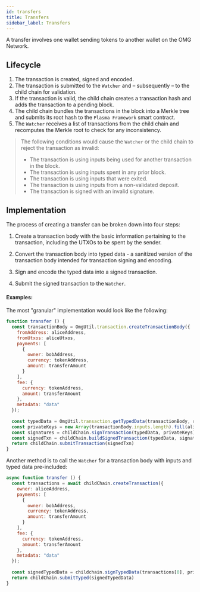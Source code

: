 ```yaml
---
id: transfers
title: Transfers
sidebar_label: Transfers
---
```


A transfer involves one wallet sending tokens to another wallet on the OMG Network.

## Lifecycle

1. The transaction is created, signed and encoded. 
2. The transaction is submitted to the `Watcher` and – subsequently – to the child chain for validation. 
3. If the transaction is valid, the child chain creates a transaction hash and adds the transaction to a pending block.
4. The child chain bundles the transactions in the block into a Merkle tree and submits its root hash to the `Plasma Framework` smart contract.
5. The `Watcher` receives a list of transactions from the child chain and recomputes the Merkle root to check for any inconsistency.


> The following conditions would cause the `Watcher` or the child chain to reject the transaction as invalid:
>
> - The transaction is using inputs being used for another transaction in the block.
> - The transaction is using inputs spent in any prior block.
> - The transaction is using inputs that were exited.
> - The transaction is using inputs from a non-validated deposit.
> - The transaction is signed with an invalid signature.

## Implementation

The process of creating a transfer can be broken down into four steps:

1. Create a transaction body with the basic information pertaining to the transaction, including the UTXOs to be spent by the sender.

2. Convert the transaction body into typed data - a sanitized version of the transaction body intended for transaction signing and encoding.

3. Sign and encode the typed data into a signed transaction.

4. Submit the signed transaction to the `Watcher`.

#### Examples:

The most "granular" implementation would look like the following:

```js
function transfer () {
  const transactionBody = OmgUtil.transaction.createTransactionBody({
    fromAddress: aliceAddress,
    fromUtxos: aliceUtxos,
    payments: [
      {
        owner: bobAddress,
        currency: tokenAddress,
        amount: transferAmount
      }
    ],
    fee: {
      currency: tokenAddress,
      amount: transferAmount
    },
    metadata: "data"
  });
  
  const typedData = OmgUtil.transaction.getTypedData(transactionBody, rootChainPlasmaContractAddress)
  const privateKeys = new Array(transactionBody.inputs.length).fill(alicePrivateKey)
  const signatures = childChain.signTransaction(typedData, privateKeys)
  const signedTxn = childChain.buildSignedTransaction(typedData, signatures)
  return childChain.submitTransaction(signedTxn)
}
```

Another method is to call the `Watcher` for a transaction body with inputs and typed data pre-included:

```js
async function transfer () {
  const transactions = await childChain.createTransaction({
    owner: aliceAddress,
    payments: [
      {
        owner: bobAddress,
        currency: tokenAddress,
        amount: transferAmount
      }
    ],
    fee: {
      currency: tokenAddress,
      amount: transferAmount
    },
    metadata: "data"
  });
  
  const signedTypedData = childchain.signTypedData(transactions[0], privateKeys)
  return childChain.submitTyped(signedTypedData)
}
```

